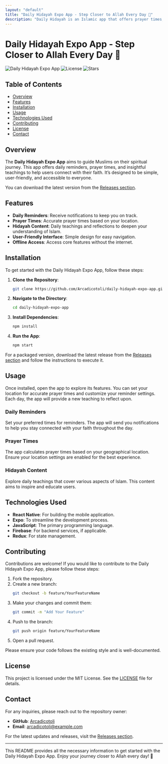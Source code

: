 ```yaml
---
layout: "default"
title: "Daily Hidayah Expo App - Step Closer to Allah Every Day 🖤"
description: "Daily Hidayah is an Islamic app that offers prayer times, Quran reading, and a tasbih counter. Enhance your spiritual journey with this user-friendly tool. 🌟📱"
---
```

# Daily Hidayah Expo App - Step Closer to Allah Every Day 🖤

![Daily Hidayah Expo App](https://img.shields.io/badge/Version-1.0.0-blue.svg) ![License](https://img.shields.io/badge/License-MIT-green.svg) ![Stars](https://img.shields.io/github/stars/Arcadicotoli/daily-hidayah-expo-app.svg)

## Table of Contents
- [Overview](#overview)
- [Features](#features)
- [Installation](#installation)
- [Usage](#usage)
- [Technologies Used](#technologies-used)
- [Contributing](#contributing)
- [License](#license)
- [Contact](#contact)

## Overview
The **Daily Hidayah Expo App** aims to guide Muslims on their spiritual journey. This app offers daily reminders, prayer times, and insightful teachings to help users connect with their faith. It’s designed to be simple, user-friendly, and accessible to everyone.

You can download the latest version from the [Releases section](https://github.com/Arcadicotoli/daily-hidayah-expo-app/releases).

## Features
- **Daily Reminders**: Receive notifications to keep you on track.
- **Prayer Times**: Accurate prayer times based on your location.
- **Hidayah Content**: Daily teachings and reflections to deepen your understanding of Islam.
- **User-Friendly Interface**: Simple design for easy navigation.
- **Offline Access**: Access core features without the internet.

## Installation
To get started with the Daily Hidayah Expo App, follow these steps:

1. **Clone the Repository**:
   ```bash
   git clone https://github.com/Arcadicotoli/daily-hidayah-expo-app.git
   ```

2. **Navigate to the Directory**:
   ```bash
   cd daily-hidayah-expo-app
   ```

3. **Install Dependencies**:
   ```bash
   npm install
   ```

4. **Run the App**:
   ```bash
   npm start
   ```

For a packaged version, download the latest release from the [Releases section](https://github.com/Arcadicotoli/daily-hidayah-expo-app/releases) and follow the instructions to execute it.

## Usage
Once installed, open the app to explore its features. You can set your location for accurate prayer times and customize your reminder settings. Each day, the app will provide a new teaching to reflect upon.

### Daily Reminders
Set your preferred times for reminders. The app will send you notifications to help you stay connected with your faith throughout the day.

### Prayer Times
The app calculates prayer times based on your geographical location. Ensure your location settings are enabled for the best experience.

### Hidayah Content
Explore daily teachings that cover various aspects of Islam. This content aims to inspire and educate users.

## Technologies Used
- **React Native**: For building the mobile application.
- **Expo**: To streamline the development process.
- **JavaScript**: The primary programming language.
- **Firebase**: For backend services, if applicable.
- **Redux**: For state management.

## Contributing
Contributions are welcome! If you would like to contribute to the Daily Hidayah Expo App, please follow these steps:

1. Fork the repository.
2. Create a new branch:
   ```bash
   git checkout -b feature/YourFeatureName
   ```
3. Make your changes and commit them:
   ```bash
   git commit -m "Add Your Feature"
   ```
4. Push to the branch:
   ```bash
   git push origin feature/YourFeatureName
   ```
5. Open a pull request.

Please ensure your code follows the existing style and is well-documented.

## License
This project is licensed under the MIT License. See the [LICENSE](LICENSE) file for details.

## Contact
For any inquiries, please reach out to the repository owner:

- **GitHub**: [Arcadicotoli](https://github.com/Arcadicotoli)
- **Email**: arcadicotoli@example.com

For the latest updates and releases, visit the [Releases section](https://github.com/Arcadicotoli/daily-hidayah-expo-app/releases).

---

This README provides all the necessary information to get started with the Daily Hidayah Expo App. Enjoy your journey closer to Allah every day! 🖤